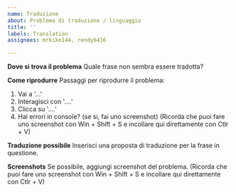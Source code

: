```yaml
---
name: Traduzione
about: Problema di traduzione / linguaggio
title: ''
labels: Translation
assignees: mrkiko144, rendy6416

---
```


**Dove si trova il problema**
Quale frase non sembra essere tradotta?

**Come riprodurre**
Passaggi per riprodurre il problema:
1. Vai a '...'
2. Interagisci con '....'
3. Clicca su '....'
4. Hai errori in console? (se si, fai uno screenshot)
(Ricorda che puoi fare uno screenshot con Win + Shift + S e incollare qui direttamente con Ctlr + V)

**Traduzione possibile**
Inserisci una proposta di traduzione per la frase in questione.

**Screenshots**
Se possibile, aggiungi screenshot del problema.
(Ricorda che puoi fare uno screenshot con Win + Shift + S e incollare qui direttamente con Ctlr + V)
